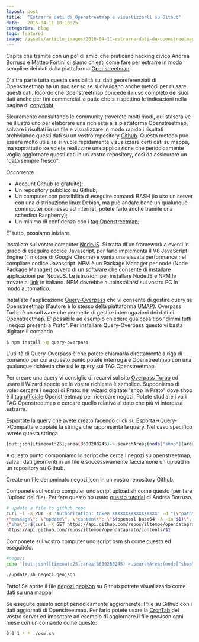 ```yaml
---
layout: post
title:  "Estrarre dati da Openstreetmap e visualizzarli su Github"
date:   2016-04-11 10:10:25
categories: blog
tags: featured
image: /assets/article_images/2016-04-11-estrarre-dati-da-openstreetmap-e-visualizzarli/photo.jpg
---
```


Capita che tramite con un po' di amici che praticano hacking civico Andrea Borruso e Matteo Fortini ci siamo chiesti come fare per estrarre in modo semplice dei dati dalla piattaforma [Openstreetmap](http://www.openstreetmap.org).

D'altra parte tutta questa sensibilità sui dati georeferenziati di Openstreetmap ha un suo senso se si divulgano anche metodi per riusare questi dati. Ricordo che Openstreetmap concede il riuso completo dei suoi dati anche per fini commerciali a patto che si rispettino le indicazioni nella pagina di [copyright](https://www.openstreetmap.org/copyright).

Sicuramente consultando le community troverete molti modi, qui stasera ve ne illustro uno per elaborare una richiesta alla piattaforma Openstreetmap, salvare i risultati in un file e visualizzare in modo rapido i risultati archiviando questi dati su un vostro repository [Github](http://www.github.com). Questo metodo può essere molto utile se si vuole repidamente visualizzare certi dati su mappa, ma soprattutto se volete realizzare una applicazione che periodicamente voglia aggiornare questi dati in un vostro repository, così da assicurare un "dato sempre fresco".

Occorrente
- Account Github (è gratuito);
- Un repository pubblico su Github;
- Un computer con possibilità di eseguire comandi BASH (io uso un server con una distribuzione linux Debian, ma può andare bene un qualunque commputer connesso ad internet, potete farlo anche tramite una schedina Raspberry);
- Un minimo di confidenza con i [tag Openstreetmap](http://wiki.openstreetmap.org/wiki/IT:Etichette);

E' tutto, possiamo iniziare.

Installate sul vostro computer [NodeJS](https://nodejs.org/it/). Si tratta di un framework a eventi in grado di eseguire codice Javascript, per farlo implementa il V8 JavaScript Engine (il motore di Google Chrome) e vanta una elevata performance nel compilare codice Javascript. NPM è un Package Manager per node (Node Package Manager) ovvero di un software che consente di installare applicazioni per NodeJS. Le istruzioni per installare NodeJS e NPM le trovate al [link](https://nodejs.org/it/) in italiano. NPM dovrebbe autoinstallarsi sul vostro PC in modo automatico.

Installate l'applicazione [Query-Overpass](https://github.com/perliedman/query-overpass) che vi consente di gestire query su Openstreetmap (l'autore è lo stesso della piattaforma [UMAP](https://umap.openstreetmap.fr/it/)). Overpass Turbo è un software che permette di gestire interrogazioni dei dati di Openstreetmap. E' possibile ad esempio chiedere qualcosa tipo "dimmi tutti i negozi presenti a Prato". Per installare 
Query-Overpass questo vi basta digitare il comando

```bash
$ npm install -g query-overpass
```

L'utilità di Query-Overpass è che potete chiamarla direttamente a riga di comando per cui a questo punto potete interrogare Openstreetmap con una qualunque richiesta che usi le query sui TAG Openstreetmap.

Per creare una query vi consiglio di recarvi sul sito [Overpass Turbo](https://overpass-turbo.eu/) ed usare il Wizard specie se la vostra richiesta è semplice. Supponiamo di voler cercare i negozi di Prato: nel wizard digitate "shop in Prato" dove shop è il [tag ufficiale](http://wiki.openstreetmap.org/wiki/Key:shop) Openstreetmap per ricercare negozi. Potete studiare i vari TAG Openstreetmap e cercare quello relativo al dato che più vi interessa estrarre.

Esportate la query che avete creato facendo click su Esporta->Query->Compatta e copiate la stringa che rappresenta la query. Nel caso specifico avrete questa stringa

```bash
[out:json][timeout:25];area(3600280245)->.searchArea;(node["shop"](area.searchArea);way["shop"](area.searchArea);relation["shop"](area.searchArea););out body;>;out skel qt;
```
A questo punto componiamo lo script che cerca i negozi su openstreetmap, salva i dati georiferiti in un file e successivamente facciamone un upload in un repository su Github. 

Create un file denominato negozi.json in un vostro repository Github.

Componete sul vostro computer uno script upload.sh come questo (per fare l'upload del file). Per fare questo ho usato [questo tutorial](https://medium.com/mai-piu-senza/pubblicare-e-aggiornare-file-su-github-tramite-curl-5253cb139b86#.gx7rfu9p6) di Andrea Borruso.

```bash
# update a file to github repo
curl -i -X PUT -H 'Authorization: token XXXXXXXXXXXXXXXXX' -d "{\"path\": \"$1\", \
\"message\": \"update\", \"content\": \"$(openssl base64 -A -in $1)\", \"branch\": \"master\",\
\"sha\": $(curl -X GET https://api.github.com/repos/iltempe/opendataprato/contents/$1 | jq .sha)}" \
https://api.github.com/repos/iltempe/opendataprato/contents/$1

```

Componete sul vostro computer uno script osm.sh come questo ed eseguitelo.

```bash
#negozi
echo '[out:json][timeout:25];area(3600280245)->.searchArea;(node["shop"](area.searchArea);way["shop"](area.searchArea);relation["shop"](area.searchArea););out body;>;out skel qt;' | query-overpass > negozi.geojson

./update.sh negozi.geojson

```

Fatto! Se aprite il file [negozi.geojson](https://github.com/iltempe/opendataprato/blob/master/negozi.geojson) su Github potrete visualizzarlo come dati su una mappa! 

Se eseguite questo script periodicamente aggiornerete il file su Github con i dati aggiornati di Openstreetmap. Per farlo potete usare la [CronTab](https://it.wikipedia.org/wiki/Crontab) del vostro server ed impsotare ad esempio di aggiornare il file geoJson ogni mese con un comando come questo:

```bash
0 0 1 * * ./osm.sh
```
